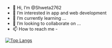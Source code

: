 - 👋 Hi, I’m @Shweta2762
- 👀 I’m interested in app and web development
- 🌱 I’m currently learning ...
- 💞️ I’m looking to collaborate on ...
- 📫 How to reach me - 

<!-- [![willianrod's wakatime stats](https://github-readme-stats.vercel.app/api/wakatime?username=Shweta2762)](https://github.com/anuraghazra/github-readme-stats) -->

<!-- [![Anurag's GitHub stats](https://github-readme-stats.vercel.app/api?username=Shweta2762)](https://github.com/anuraghazra/github-readme-stats) -->

[![Top Langs](https://github-readme-stats.vercel.app/api/top-langs/?username=Shweta2762&langs_count=8)](https://github.com/anuraghazra/github-readme-stats)
<!---
Shweta2762/Shweta2762 is a ✨ special ✨ repository because its `README.md` (this file) appears on your GitHub profile.
You can click the Preview link to take a look at your changes.
--->
